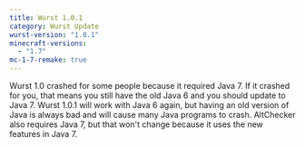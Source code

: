 ```yaml
---
title: Wurst 1.0.1
category: Wurst Update
wurst-version: "1.0.1"
minecraft-versions:
  - "1.7"
mc-1-7-remake: true
---
```

Wurst 1.0 crashed for some people because it required Java 7. If it crashed for you, that means you still have the old Java 6 and you should update to Java 7. Wurst 1.0.1 will work with Java 6 again, but having an old version of Java is always bad and will cause many Java programs to crash. AltChecker also requires Java 7, but that won't change because it uses the new features in Java 7.
